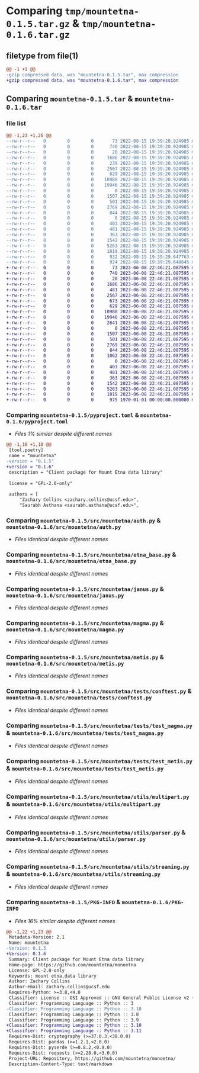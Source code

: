 # Comparing `tmp/mountetna-0.1.5.tar.gz` & `tmp/mountetna-0.1.6.tar.gz`

## filetype from file(1)

```diff
@@ -1 +1 @@
-gzip compressed data, was "mountetna-0.1.5.tar", max compression
+gzip compressed data, was "mountetna-0.1.6.tar", max compression
```

## Comparing `mountetna-0.1.5.tar` & `mountetna-0.1.6.tar`

### file list

```diff
@@ -1,23 +1,25 @@
--rw-r--r--   0        0        0       73 2022-08-15 19:39:20.924985 mountetna-0.1.5/README.md
--rw-r--r--   0        0        0      740 2022-08-15 19:39:20.924985 mountetna-0.1.5/pyproject.toml
--rw-r--r--   0        0        0       20 2022-08-15 19:39:20.924985 mountetna-0.1.5/src/mountetna/__init__.py
--rw-r--r--   0        0        0     1686 2022-08-15 19:39:20.924985 mountetna-0.1.5/src/mountetna/auth.py
--rw-r--r--   0        0        0      239 2022-08-15 19:39:20.924985 mountetna-0.1.5/src/mountetna/etna.py
--rw-r--r--   0        0        0     2567 2022-08-15 19:39:20.924985 mountetna-0.1.5/src/mountetna/etna_base.py
--rw-r--r--   0        0        0      629 2022-08-15 19:39:20.924985 mountetna-0.1.5/src/mountetna/janus.py
--rw-r--r--   0        0        0    10988 2022-08-15 19:39:20.924985 mountetna-0.1.5/src/mountetna/magma.py
--rw-r--r--   0        0        0    19946 2022-08-15 19:39:20.924985 mountetna-0.1.5/src/mountetna/metis.py
--rw-r--r--   0        0        0        0 2022-08-15 19:39:20.924985 mountetna-0.1.5/src/mountetna/tests/__init__.py
--rw-r--r--   0        0        0     1507 2022-08-15 19:39:20.924985 mountetna-0.1.5/src/mountetna/tests/conftest.py
--rw-r--r--   0        0        0      501 2022-08-15 19:39:20.924985 mountetna-0.1.5/src/mountetna/tests/test_janus.py
--rw-r--r--   0        0        0     2769 2022-08-15 19:39:20.924985 mountetna-0.1.5/src/mountetna/tests/test_magma.py
--rw-r--r--   0        0        0      844 2022-08-15 19:39:20.924985 mountetna-0.1.5/src/mountetna/tests/test_metis.py
--rw-r--r--   0        0        0        0 2022-08-15 19:39:20.924985 mountetna-0.1.5/src/mountetna/utils/__init__.py
--rw-r--r--   0        0        0      403 2022-08-15 19:39:20.924985 mountetna-0.1.5/src/mountetna/utils/gater.py
--rw-r--r--   0        0        0      481 2022-08-15 19:39:20.924985 mountetna-0.1.5/src/mountetna/utils/inject.py
--rw-r--r--   0        0        0      363 2022-08-15 19:39:20.924985 mountetna-0.1.5/src/mountetna/utils/iterables.py
--rw-r--r--   0        0        0     1542 2022-08-15 19:39:20.924985 mountetna-0.1.5/src/mountetna/utils/multipart.py
--rw-r--r--   0        0        0     5263 2022-08-15 19:39:20.924985 mountetna-0.1.5/src/mountetna/utils/parser.py
--rw-r--r--   0        0        0     1019 2022-08-15 19:39:20.924985 mountetna-0.1.5/src/mountetna/utils/streaming.py
--rw-r--r--   0        0        0      932 2022-08-15 19:39:29.647763 mountetna-0.1.5/setup.py
--rw-r--r--   0        0        0      924 2022-08-15 19:39:29.648045 mountetna-0.1.5/PKG-INFO
+-rw-r--r--   0        0        0       73 2023-06-08 22:46:21.087595 mountetna-0.1.6/README.md
+-rw-r--r--   0        0        0      740 2023-06-08 22:46:21.087595 mountetna-0.1.6/pyproject.toml
+-rw-r--r--   0        0        0       20 2023-06-08 22:46:21.087595 mountetna-0.1.6/src/mountetna/__init__.py
+-rw-r--r--   0        0        0     1686 2023-06-08 22:46:21.087595 mountetna-0.1.6/src/mountetna/auth.py
+-rw-r--r--   0        0        0      481 2023-06-08 22:46:21.087595 mountetna-0.1.6/src/mountetna/etna.py
+-rw-r--r--   0        0        0     2567 2023-06-08 22:46:21.087595 mountetna-0.1.6/src/mountetna/etna_base.py
+-rw-r--r--   0        0        0      673 2023-06-08 22:46:21.087595 mountetna-0.1.6/src/mountetna/gnomon.py
+-rw-r--r--   0        0        0      629 2023-06-08 22:46:21.087595 mountetna-0.1.6/src/mountetna/janus.py
+-rw-r--r--   0        0        0    10988 2023-06-08 22:46:21.087595 mountetna-0.1.6/src/mountetna/magma.py
+-rw-r--r--   0        0        0    19946 2023-06-08 22:46:21.087595 mountetna-0.1.6/src/mountetna/metis.py
+-rw-r--r--   0        0        0     2641 2023-06-08 22:46:21.087595 mountetna-0.1.6/src/mountetna/polyphemus.py
+-rw-r--r--   0        0        0        0 2023-06-08 22:46:21.087595 mountetna-0.1.6/src/mountetna/tests/__init__.py
+-rw-r--r--   0        0        0     1507 2023-06-08 22:46:21.087595 mountetna-0.1.6/src/mountetna/tests/conftest.py
+-rw-r--r--   0        0        0      501 2023-06-08 22:46:21.087595 mountetna-0.1.6/src/mountetna/tests/test_janus.py
+-rw-r--r--   0        0        0     2769 2023-06-08 22:46:21.087595 mountetna-0.1.6/src/mountetna/tests/test_magma.py
+-rw-r--r--   0        0        0      844 2023-06-08 22:46:21.087595 mountetna-0.1.6/src/mountetna/tests/test_metis.py
+-rw-r--r--   0        0        0     1062 2023-06-08 22:46:21.087595 mountetna-0.1.6/src/mountetna/tests/test_polyphemus.py
+-rw-r--r--   0        0        0        0 2023-06-08 22:46:21.087595 mountetna-0.1.6/src/mountetna/utils/__init__.py
+-rw-r--r--   0        0        0      403 2023-06-08 22:46:21.087595 mountetna-0.1.6/src/mountetna/utils/gater.py
+-rw-r--r--   0        0        0      481 2023-06-08 22:46:21.087595 mountetna-0.1.6/src/mountetna/utils/inject.py
+-rw-r--r--   0        0        0      363 2023-06-08 22:46:21.087595 mountetna-0.1.6/src/mountetna/utils/iterables.py
+-rw-r--r--   0        0        0     1542 2023-06-08 22:46:21.087595 mountetna-0.1.6/src/mountetna/utils/multipart.py
+-rw-r--r--   0        0        0     5263 2023-06-08 22:46:21.087595 mountetna-0.1.6/src/mountetna/utils/parser.py
+-rw-r--r--   0        0        0     1019 2023-06-08 22:46:21.087595 mountetna-0.1.6/src/mountetna/utils/streaming.py
+-rw-r--r--   0        0        0      975 1970-01-01 00:00:00.000000 mountetna-0.1.6/PKG-INFO
```

### Comparing `mountetna-0.1.5/pyproject.toml` & `mountetna-0.1.6/pyproject.toml`

 * *Files 1% similar despite different names*

```diff
@@ -1,10 +1,10 @@
 [tool.poetry]
 name = "mountetna"
-version = "0.1.5"
+version = "0.1.6"
 description = "Client package for Mount Etna data library"
 
 license = "GPL-2.0-only"
 
 authors = [
     "Zachary Collins <zachary.collins@ucsf.edu>",
     "Saurabh Asthana <saurabh.asthana@ucsf.edu>",
```

### Comparing `mountetna-0.1.5/src/mountetna/auth.py` & `mountetna-0.1.6/src/mountetna/auth.py`

 * *Files identical despite different names*

### Comparing `mountetna-0.1.5/src/mountetna/etna_base.py` & `mountetna-0.1.6/src/mountetna/etna_base.py`

 * *Files identical despite different names*

### Comparing `mountetna-0.1.5/src/mountetna/janus.py` & `mountetna-0.1.6/src/mountetna/janus.py`

 * *Files identical despite different names*

### Comparing `mountetna-0.1.5/src/mountetna/magma.py` & `mountetna-0.1.6/src/mountetna/magma.py`

 * *Files identical despite different names*

### Comparing `mountetna-0.1.5/src/mountetna/metis.py` & `mountetna-0.1.6/src/mountetna/metis.py`

 * *Files identical despite different names*

### Comparing `mountetna-0.1.5/src/mountetna/tests/conftest.py` & `mountetna-0.1.6/src/mountetna/tests/conftest.py`

 * *Files identical despite different names*

### Comparing `mountetna-0.1.5/src/mountetna/tests/test_magma.py` & `mountetna-0.1.6/src/mountetna/tests/test_magma.py`

 * *Files identical despite different names*

### Comparing `mountetna-0.1.5/src/mountetna/tests/test_metis.py` & `mountetna-0.1.6/src/mountetna/tests/test_metis.py`

 * *Files identical despite different names*

### Comparing `mountetna-0.1.5/src/mountetna/utils/multipart.py` & `mountetna-0.1.6/src/mountetna/utils/multipart.py`

 * *Files identical despite different names*

### Comparing `mountetna-0.1.5/src/mountetna/utils/parser.py` & `mountetna-0.1.6/src/mountetna/utils/parser.py`

 * *Files identical despite different names*

### Comparing `mountetna-0.1.5/src/mountetna/utils/streaming.py` & `mountetna-0.1.6/src/mountetna/utils/streaming.py`

 * *Files identical despite different names*

### Comparing `mountetna-0.1.5/PKG-INFO` & `mountetna-0.1.6/PKG-INFO`

 * *Files 16% similar despite different names*

```diff
@@ -1,22 +1,23 @@
 Metadata-Version: 2.1
 Name: mountetna
-Version: 0.1.5
+Version: 0.1.6
 Summary: Client package for Mount Etna data library
 Home-page: https://github.com/mountetna/monoetna
 License: GPL-2.0-only
 Keywords: mount etna,data library
 Author: Zachary Collins
 Author-email: zachary.collins@ucsf.edu
 Requires-Python: >=3.8,<4.0
 Classifier: License :: OSI Approved :: GNU General Public License v2 (GPLv2)
 Classifier: Programming Language :: Python :: 3
-Classifier: Programming Language :: Python :: 3.10
 Classifier: Programming Language :: Python :: 3.8
 Classifier: Programming Language :: Python :: 3.9
+Classifier: Programming Language :: Python :: 3.10
+Classifier: Programming Language :: Python :: 3.11
 Requires-Dist: cryptography (>=37.0.3,<38.0.0)
 Requires-Dist: pandas (>=1.2.1,<2.0.0)
 Requires-Dist: pyserde (>=0.8.2,<0.9.0)
 Requires-Dist: requests (>=2.28.0,<3.0.0)
 Project-URL: Repository, https://github.com/mountetna/monoetna/
 Description-Content-Type: text/markdown
```

